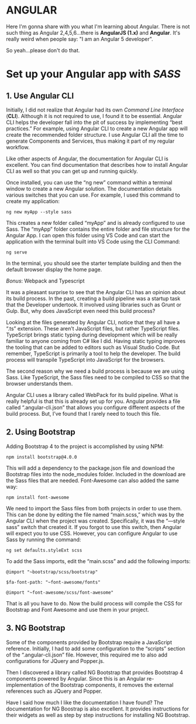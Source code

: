 # ANGULAR
Here I'm gonna share with you  what I'm learning about Angular.
There is not such thing as Angular 2,4,5,6...there is **AngularJS (1.x)** and **Angular**.
It's really weird when people say: "I am an Angular 5 developer". 

So yeah...please don't do that.


# Set up your Angular app with *SASS*


## 1. Use Angular CLI

Initially, I did not realize that Angular had its own *Command Line Interface* (**CLI**). Although it is not required to use, I found it to be essential. Angular CLI helps the developer fall into the pit of success by implementing “best practices.” For example, using Angular CLI to create a new Angular app will create the recommended folder structure. I use Angular CLI all the time to generate Components and Services, thus making it part of my regular workflow.

Like other aspects of Angular, the documentation for Angular CLI is excellent. You can find documentation that describes how to install Angular CLI as well so that you can get up and running quickly.

Once installed, you can use the “ng new” command within a terminal window to create a new Angular solution. The documentation details various switches that you can use. For example, I used this command to create my application:

`ng new myApp --style sass`

This creates a new folder called “myApp” and is already configured to use Sass. The “myApp” folder contains the entire folder and file structure for the Angular App. I can open this folder using VS Code and can start the application with the terminal built into VS Code using the CLI Command:

`ng serve`

In the terminal, you should see the starter template building and then the default browser display the home page.

*Bonus*: Webpack and Typescript

It was a pleasant surprise to see that the Angular CLI has an opinion about its build process. In the past, creating a build pipeline was a startup task that the Developer undertook. It involved using libraries such as Grunt or Gulp. But, why does JavaScript even need this build process?

Looking at the files generated by Angular CLI, notice that they all have a “.ts” extension. These aren’t JavaScript files, but rather TypeScript files. TypeScript brings static typing during development which will be really familiar to anyone coming from C# like I did. Having static typing improves the tooling that can be added to editors such as Visual Studio Code. But remember, TypeScript is primarily a tool to help the developer. The build process will transpile TypeScript into JavaScript for the browsers.

The second reason why we need a build process is because we are using Sass. Like TypeScript, the Sass files need to be compiled to CSS so that the browser understands them.

Angular CLI uses a library called WebPack for its build pipeline. What is really helpful is that this is already set up for you. Angular provides a file called “.angular-cli.json” that allows you configure different aspects of the build process. But, I’ve found that I rarely need to touch this file.

## 2. Using Bootstrap

Adding Bootstrap 4 to the project is accomplished by using NPM:

`npm install bootstrap@4.0.0`

This will add a dependency to the package.json file and download the Bootstrap files into the node_modules folder. Included in the download are the Sass files that are needed. Font-Awesome can also added the same way:

`npm install font-awesome`

We need to import the Sass files from both projects in order to use them. This can be done by editing the file named “main.scss,” which was by the Angular CLI when the project was created. Specifically, it was the “—style sass” switch that created it. If you forgot to use this switch, then Angular will expect you to use CSS. However, you can configure Angular to use Sass by running the command:

`ng set defaults.styleExt scss`

To add the Sass imports, edit the “main.scss” and add the following imports:

`@import "~bootstrap/scss/bootstrap"`

`$fa-font-path: "~font-awesome/fonts"`

`@import "~font-awesome/scss/font-awesome"`

That is all you have to do. Now the build process will compile the CSS for Bootstrap and Font Awesome and use them in your project.

## 3. NG Bootstrap

Some of the components provided by Bootstrap require a JavaScript reference. Initially, I had to add some configuration to the “scripts” section of the “.angular-cli.json” file. However, this required me to also add configurations for JQuery and Popper.js.

Then I discovered a library called NG Bootstrap that provides Bootstrap 4 components powered by Angular. Since this is an Angular re-implementation of the Bootstrap components, it removes the external references such as JQuery and Popper.

Have I said how much I like the documentation I have found? The documentation for NG Boostrap is also excellent. It provides instructions for their widgets as well as step by step instructions for installing NG Bootstrap.

